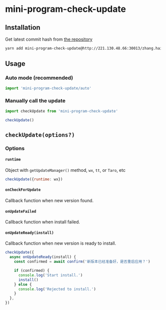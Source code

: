 # mini-program-check-update

## Installation

Get latest commit hash from [the repository](http://221.130.48.66:30013/zhang.haifeng/mini-program-check-update/-/commits/master)

```bash
yarn add mini-program-check-update@http://221.130.48.66:30013/zhang.haifeng/mini-program-check-update.git#THE_LATEST_COMMIT_HASH_HERE
```

## Usage

### Auto mode (recommended)

```js
import 'mini-program-check-update/auto'
```

### Manually call the update

```js
import checkUpdate from 'mini-program-check-update'

checkUpdate()
```

## `checkUpdate(options?)`

### Options

#### `runtime`

Object with `getUpdateManager()` method, `wx`, `tt`, or `Taro`, etc

```js
checkUpdate({runtime: wx})
```

#### `onCheckForUpdate`

Callback function when new version found.

#### `onUpdateFailed`

Callback function when install failed.

#### `onUpdateReady(install)`

Callback function when new version is ready to install.

```js
checkUpdate({
  async onUpdateReady(install) {
    const confirmed = await confirm('新版本已经准备好，是否重启应用？')

    if (confirmed) {
      console.log('Start install.')
      install()
    } else {
      console.log('Rejected to install.')
    }
  },
})
```
